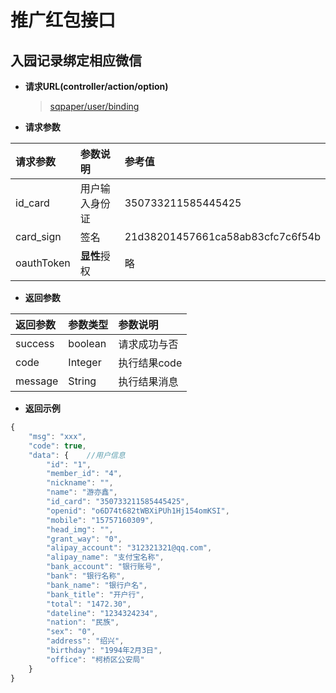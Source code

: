 # 推广红包接口

## 入园记录绑定相应微信

- **请求URL(controller/action/option)**

  > [sqpaper/user/binding](#)

- **请求参数**

请求参数       | 参数说明     | 参考值
:--------- | :------- | :-------------------------------
id_card    | 用户输入身份证  | 350733211585445425
card_sign  | 签名       | 21d38201457661ca58ab83cfc7c6f54b
oauthToken | **显性**授权 | 略

- **返回参数**

返回参数    | 参数类型    | 参数说明
:------ | :------ | :-------
success | boolean | 请求成功与否
code    | Integer | 执行结果code
message | String  | 执行结果消息

- **返回示例**

```javascript
{
    "msg": "xxx",
    "code": true,
    "data": {    //用户信息
        "id": "1",
        "member_id": "4",
        "nickname": "",
        "name": "游亦鑫",
        "id_card": "350733211585445425",
        "openid": "o6D74t682tWBXiPUh1Hj154omKSI",
        "mobile": "15757160309",
        "head_img": "",
        "grant_way": "0",
        "alipay_account": "312321321@qq.com",
        "alipay_name": "支付宝名称",
        "bank_account": "银行账号",
        "bank": "银行名称",
        "bank_name": "银行户名",
        "bank_title": "开户行",
        "total": "1472.30",
        "dateline": "1234324234",
        "nation": "民族",
        "sex": "0",
        "address": "绍兴",
        "birthday": "1994年2月3日",
        "office": "柯桥区公安局"
    }
}
```
